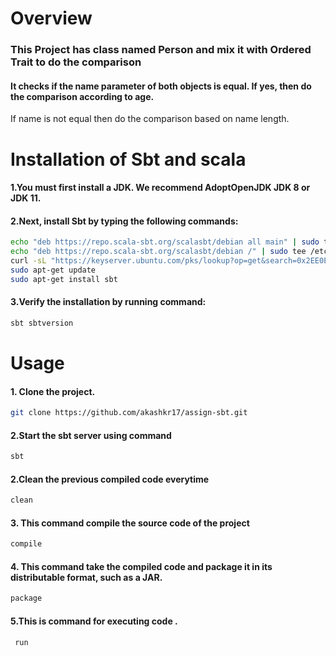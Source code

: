 

# Overview

### This Project has class named Person and mix it with Ordered Trait to do the comparison
#### It checks if the name parameter of both objects is equal. If yes, then do the comparison according to age.
If name is not equal then do the comparison based on name length.


# Installation of Sbt and scala
#### 1.You must first install a JDK. We recommend AdoptOpenJDK JDK 8 or JDK 11.

#### 2.Next, install Sbt by typing the following commands:

```bash
echo "deb https://repo.scala-sbt.org/scalasbt/debian all main" | sudo tee /etc/apt/sources.list.d/sbt.list
echo "deb https://repo.scala-sbt.org/scalasbt/debian /" | sudo tee /etc/apt/sources.list.d/sbt_old.list
curl -sL "https://keyserver.ubuntu.com/pks/lookup?op=get&search=0x2EE0EA64E40A89B84B2DF73499E82A75642AC823" | sudo apt-key add
sudo apt-get update
sudo apt-get install sbt
```
#### 3.Verify the installation by running command:
```bash
sbt sbtversion
```
# Usage

#### 1. Clone the project.
```bash
git clone https://github.com/akashkr17/assign-sbt.git
```

#### 2.Start the sbt server using command
```bash
sbt
```


#### 2.Clean the previous compiled code everytime
```bash
clean
```
#### 3. This command compile the source code of the project
```bash
compile 
```


#### 4. This command take the compiled code and package it in its distributable format, such as a JAR.
```bash
package
```
#### 5.This is command for executing code .
```bash
 run
